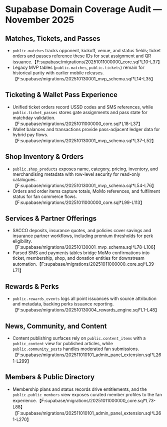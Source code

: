 # Supabase Domain Coverage Audit — November 2025

## Matches, Tickets, and Passes
- `public.matches` tracks opponent, kickoff, venue, and status fields; ticket orders and passes reference these IDs for seat assignment and QR issuance.【F:supabase/migrations/20251011000000_core.sql†L10-L37】
- Legacy MVP tables (`public.matches`, `public.tickets`) remain for historical parity with earlier mobile releases.【F:supabase/migrations/202510130001_mvp_schema.sql†L14-L35】

## Ticketing & Wallet Pass Experience
- Unified ticket orders record USSD codes and SMS references, while `public.ticket_passes` stores gate assignments and pass state for matchday validation.【F:supabase/migrations/20251011000000_core.sql†L18-L37】
- Wallet balances and transactions provide pass-adjacent ledger data for hybrid pay flows.【F:supabase/migrations/202510130001_mvp_schema.sql†L37-L52】

## Shop Inventory & Orders
- `public.shop_products` exposes name, category, pricing, inventory, and merchandising metadata with row-level security for read-only catalogues.【F:supabase/migrations/202510130001_mvp_schema.sql†L54-L76】
- Orders and order items capture totals, MoMo references, and fulfilment status for fan commerce flows.【F:supabase/migrations/20251011000000_core.sql†L99-L113】

## Services & Partner Offerings
- SACCO deposits, insurance quotes, and policies cover savings and insurance partner workflows, including premium thresholds for perk eligibility.【F:supabase/migrations/202510130001_mvp_schema.sql†L78-L106】
- Parsed SMS and payments tables bridge MoMo confirmations into ticket, membership, shop, and donation entities for downstream automation.【F:supabase/migrations/20251011000000_core.sql†L39-L71】

## Rewards & Perks
- `public.rewards_events` logs all point issuances with source attribution and metadata, backing perks issuance reporting.【F:supabase/migrations/202510130004_rewards_engine.sql†L1-L48】

## News, Community, and Content
- Content publishing surfaces rely on `public.content_items` with a `public_content` view for published articles, while `public.community_posts` handles moderated fan submissions.【F:supabase/migrations/202511010101_admin_panel_extension.sql†L261-L299】

## Members & Public Directory
- Membership plans and status records drive entitlements, and the `public.public_members` view exposes curated member profiles to the fan experience.【F:supabase/migrations/20251011000000_core.sql†L73-L88】【F:supabase/migrations/202511010101_admin_panel_extension.sql†L261-L270】
